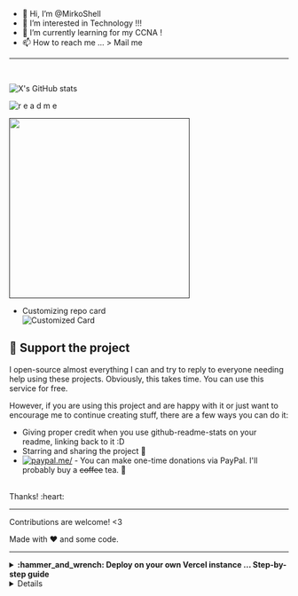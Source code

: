 - 👋 Hi, I’m @MirkoShell
- 👀 I’m interested in Technology !!!
- 🌱 I’m currently learning for my CCNA !
- 📫 How to reach me ... > Mail me


****** 

<!---
End Section 1 - Intro + 
------------------------------------------  
Start Section 2 - SkillCard
--->  

<br>  
<p align="center" dir="auto">

![X's GitHub stats](https://github-readme-stats.vercel.app/api?username=MirkoShell&show_icons=true&theme=tokyonight&hide_border=true)
<!---

![X's GitHub stats](https://github-readme-stats.vercel.app/api/top-langs/?username=MirkoShell&layout=compact&theme=tokyonight&hide_border=false)

--->

  
  
![r e a d m e](https://raw.githubusercontent.com/this-fifo/this-fifo/master/felix.gif)

<a href="https://federlechner.com" rel="follow"><a target="_blank" rel="noopener noreferrer nofollow" href=""><img src="https://camo.githubusercontent.com/33e196d6abd5cd5afaac5ed55ffc7bf0eb07863cee771c7c1123a1d7e1449c4c/68747470733a2f2f6769746875622d726561646d652d73746174732e76657263656c2e6170702f6170692f746f702d6c616e67732f3f757365726e616d653d476964656f6e576f6c6665266c61796f75743d636f6d70616374267468656d653d746f6b796f6e6967687426686964655f626f726465723d74727565" width="325" data-canonical-src="https://github-readme-stats.vercel.app/api/top-langs/?username=MirkoShell&amp;layout=compact&amp;theme=tokyonight&amp;hide_border=false" style="max-width: 100%;">
</a> 
<br>
</p>

<!---------------------------------------------

![MirkoShell's GitHub stats](https://github-readme-stats.vercel.app/api?username=mirkoshell&layout=compact&show_icons=true&theme=tokyonight;hide_border=true)



![MirkoShell's GitHub stats](https://github-readme-stats.vercel.app/api/top-langs/?username=MirkoShell&amp;layout=compact&amp;theme=tokyonight&amp;hide_border=true)



![MirkoShell's GitHub stats](https://github-readme-stats.vercel.app/api?username=mirkoshell&show_icons=true&theme=tokyonight)

![MirkoShell's GitHub stats](https://github-readme-stats.vercel.app/api/top-langs/?username=MirkoShell&amp;layout=compact&amp;theme=tokyonight&amp;hide_border=true)




MirkoShell/MirkoShell is a ✨ special ✨ repository because its `README.md` (this file) appears on your GitHub profile.
You can click the Preview link to take a look at your changes.

------------------------------------------

  
  ![MirkoShell's GitHub stats](https://github-readme-stats.vercel.app/api?username=mirkoshell&show_icons=true&theme=tokyonight)
 
 <a target="_blank" rel="noopener noreferrer nofollow" href=""><img src="" width="325" data-canonical-src="https://github-readme-stats.vercel.app/api/top-langs/?username=MirkoShell&amp;layout=compact&amp;theme=tokyonight&amp;hide_border=true" style="max-width: 100%;"></a>
 
 * * * <br> <br> 
 --->
<!---

End Section 1
------------------------------------------  
Start Section 2

--->  
-   Customizing repo card <br>
![Customized Card](https://github-readme-stats.vercel.app/api/pin?username=mirkoshell&repo=the-book-of-secret-knowledge&theme=tokyonight&hide_border=true)

## :sparkling_heart: Support the project<br> 

I open-source almost everything I can and try to reply to everyone needing help using these projects. Obviously,
this takes time. You can use this service for free.<br> 

However, if you are using this project and are happy with it or just want to encourage me to continue creating stuff, there are a few ways you can do it:

-   Giving proper credit when you use github-readme-stats on your readme, linking back to it :D
-   Starring and sharing the project :rocket:
-   [![paypal.me/](https://ionicabizau.github.io/badges/paypal.svg)](https://www.paypal.me/) - You can make one-time donations via PayPal. I'll probably buy a ~~coffee~~ tea. :tea:
<br> 
Thanks! :heart:

* * *

Contributions are welcome! &lt;3

Made with :heart: and some code.

 * * *
 
 
<!---

End Section 2
------------------------------------------  
Start Section 3

--->

<details>
 <summary><b>:hammer_and_wrench: Deploy on your own Vercel instance ... Step-by-step guide </b></summary>
## Deploy on your own Vercel instance

#### [Check Out Step By Step Video Tutorial By @codeSTACKr](https://youtu.be/n6d4KHSKqGk?t=107)

> **Warning**
> If you are on the [hobby (i.e. free)](https://vercel.com/pricing) Vercel plan, please make sure you change the `maxDuration` parameter in the [vercel.json](https://github.com/anuraghazra/github-readme-stats/blob/master/vercel.json) file from `30` to `10` (see [#1416](https://github.com/anuraghazra/github-readme-stats/issues/1416#issuecomment-950275476) for more information).

Since the GitHub API only allows 5k requests per hour, my `https://github-readme-stats.vercel.app/api` could possibly hit the rate limiter. If you host it on your own Vercel server, then you do not have to worry about anything. Click on the deploy button to get started!

> **Note**
> Since [#58](https://github.com/anuraghazra/github-readme-stats/pull/58), we should be able to handle more than 5k requests and have fewer issues with downtime :grin:.

[![Deploy to Vercel](https://vercel.com/button)](https://vercel.com/import/project?template=https://github.com/anuraghazra/github-readme-stats)


 <summary><b>:hammer_and_wrench: Step-by-step guide on setting up your own Vercel instance</b></summary>

1.  Go to [vercel.com](https://vercel.com/).
2.  Click on `Log in`.
    ![](https://files.catbox.moe/pcxk33.png)
3.  Sign in with GitHub by pressing `Continue with GitHub`.
    ![](https://files.catbox.moe/b9oxey.png)
4.  Sign in to GitHub and allow access to all repositories if prompted.
5.  Fork this repo.
6.  After forking the repo, open the [`vercel.json`](https://github.com/anuraghazra/github-readme-stats/blob/master/vercel.json#L5) file and change the `maxDuration` field to `10`.
7.  Go back to your [Vercel dashboard](https://vercel.com/dashboard).
8.  To import a project, click the `Add New...` button and select the `Project` option.
    ![](https://files.catbox.moe/3n76fh.png)
9.  Click the `Continue with GitHub` button, search for the required Git Repository and import it by clicking the `Import` button. Alternatively, you can import a Third-Party Git Repository using the `Import Third-Party Git Repository ->` link at the bottom of the page.
    ![](https://files.catbox.moe/mg5p04.png)
10. Create a personal access token (PAT) [here](https://github.com/settings/tokens/new) and enable the `repo` permissions (this allows access to see private repo stats).
11. Add the PAT as an environment variable named `PAT_1` (as shown).
    ![](https://files.catbox.moe/0yclio.png)
12. Click deploy, and you're good to go. See your domains to use the API!


### Keep your fork up to date

You can keep your fork, and thus your private Vercel instance up to date with the upstream using GitHubs' [Sync Fork button](https://docs.github.com/en/pull-requests/collaborating-with-pull-requests/working-with-forks/syncing-a-fork). You can also use the [pull](https://github.com/wei/pull) package created by [@wei](https://github.com/wei) to automate this process.

<!---

End Section 3
------------------------------------------  
Start Section 4

--->

</details>

<!---

End Section 4
------------------------------------------  
Start Section 5

--->
<details>

Testing Stats View,<br>

wanna have a look?<br>
  -   Customizing stats card <br>
![MirkoShell's GitHub stats](https://github-readme-stats.vercel.app/api?username=mirkoshell&show_icons=true&theme=tokyonight)

<br>
wanna deeper look ?  <br>
</details>

